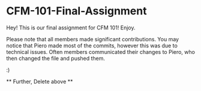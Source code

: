 # CFM-101-Final-Assignment
Hey! This is our final assignment for CFM 101! Enjoy.

Please note that all members made significant contributions. You may notice that Piero made most of the commits, however this was due to technical issues. Often members communicated their changes to Piero, who then changed the file and pushed them.

:)

** Further, Delete above **